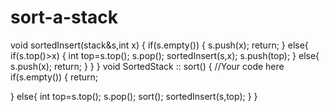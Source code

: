 # sort-a-stack
void sortedInsert(stack<int>&s,int x)
{
    if(s.empty())
    {
        s.push(x);
        return;
    }
    else{
        if(s.top()>x)
        {
            int top=s.top();
            s.pop();
            sortedInsert(s,x);
            s.push(top);
        }
        else{
            s.push(x);
            return;
        }
    }
}
void SortedStack :: sort()
{
   //Your code here
 if(s.empty())
 {
     return;
     
 }
 else{
     int top=s.top();
     s.pop();
     sort();
     sortedInsert(s,top);
 }
}
